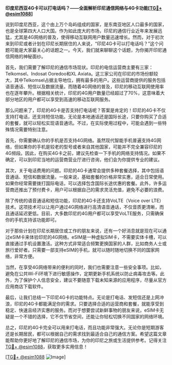**印度尼西亚4G卡可以打电话吗？——全面解析印尼通信网络与4G卡功能[[TG💪+ @esim1088](https://t.me/s/esim1088)]**

说到印度尼西亚，这个由上万个岛屿组成的国家，是东南亚地区人口最多的国家，也是全球第四大人口大国。作为如此庞大的市场，印尼的通信行业近年来发展迅猛，尤其是4G网络的普及，使得移动互联网用户数量迅速增长。然而，对于初次来到印尼或者计划在印尼长期居住的人来说，“印尼4G卡可以打电话吗？”这个问题可能是大家最关心的话题之一。今天，我们就来聊聊这个话题，为你揭开印尼通信网络的神秘面纱。

首先，我们需要了解印尼的通信市场现状。印尼的电信运营商主要有三家：Telkomsel、Indosat Ooredoo和XL Axiata。这三家公司在印尼的市场份额较大，其中Telkomsel占据主导地位，拥有最多的用户。这些运营商提供的服务包括语音通话、短信以及数据流量。而随着4G网络的普及，印尼的移动互联网使用率也在逐年攀升。根据相关统计，印尼的4G用户数量已经超过了70%，这意味着大部分地区的用户都可以享受到高速的移动互联网服务。

那么问题来了，印尼的4G卡是否支持打电话呢？答案是肯定的！印尼的4G卡不仅支持打电话，还支持短信功能。无论是本地通话还是国际长途，只要你购买了合适的套餐，就可以轻松实现语音通讯。不过，在实际使用过程中，可能会遇到一些特殊情况需要特别注意。

首先，你需要确认你的手机是否支持4G网络。虽然现代智能手机普遍支持4G网络，但如果你的手机是较老的型号或者来自其他国家，可能并不完全兼容印尼的4G频段。因此，在购买4G卡之前，建议先检查一下手机的网络支持情况。如果不确定，可以到印尼当地的运营商营业厅进行咨询，他们会为你提供专业的建议。

其次，关于电话费用的问题。印尼的4G卡通常会提供多种套餐选择，其中包括语音通话、短信和数据流量。一般来说，基础套餐的价格非常实惠，适合日常使用。如果你经常需要拨打国际电话，可以选择包含国际长途优惠的套餐。此外，许多运营商还推出了预付费卡，用户可以根据自己的需求灵活充值，避免不必要的浪费。

除了传统的语音通话和短信功能，印尼的4G卡还支持VoLTE（Voice over LTE）技术。这项技术可以让用户通过4G网络进行高清语音通话，不仅音质更清晰，而且通话延迟更低。目前，大多数印尼的4G用户都可以享受VoLTE服务，只需确保你的手机支持该功能即可。

对于那些计划在印尼长期居住或工作的朋友来说，还有一个好消息就是现在可以通过eSIM卡来体验印尼的4G网络。eSIM是一种虚拟SIM卡，不需要实体卡槽，可以直接通过手机设置激活。这种方式非常适合频繁更换国家的人群，比如商务人士或旅行爱好者。只需要一部支持eSIM的手机，就可以随时随地切换不同的国家网络，非常方便。

当然，在享受4G网络带来的便利的同时，我们也需要注意一些安全事项。比如，避免在公共Wi-Fi环境下进行敏感操作，定期更新手机系统以防止病毒攻击等。此外，为了保护个人信息安全，建议不要随意下载未知来源的应用程序，尽量从官方应用商店下载软件。

最后，让我们总结一下印尼4G卡的功能特点。无论是打电话、发短信还是上网冲浪，印尼的4G卡都能满足你的需求。只要选择合适的运营商和套餐，就能享受到稳定、快速且经济实惠的服务。而对于想要尝试新鲜事物的朋友来说，eSIM卡无疑是一个不错的选择，它不仅节省空间，还能让你轻松切换不同国家的网络环境。

总之，印尼的4G卡完全可以用来打电话，而且功能非常强大。无论你是短期游客还是长期居民，都可以根据自己的需求找到最适合自己的通信方案。希望这篇文章能帮助你更好地了解印尼的通信市场，为你的印尼之旅或生活提供参考。记得关注[TG💪+ @esim1088](https://t.me/s/esim1088)，获取更多实用信息！

[[TG💪+ @esim1088](https://t.me/s/esim1088) ![Image](https://i.postimg.cc/4NQfJmqS/Snipaste-2025-05-13-00-14-12.png)]